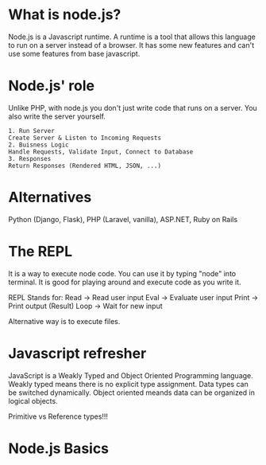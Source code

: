 # What is node.js?

Node.js is a Javascript runtime. A runtime is a tool that allows this language to run on a server instead of a browser. It has some new features and can't use some features from base javascript.

# Node.js' role 

Unlike PHP, with node.js you don't just write code that runs on a server. You also write the server yourself.

    1. Run Server
    Create Server & Listen to Incoming Requests
    2. Buisness Logic
    Handle Requests, Validate Input, Connect to Database
    3. Responses
    Return Responses (Rendered HTML, JSON, ...)

# Alternatives

Python (Django, Flask), PHP (Laravel, vanilla), ASP.NET, Ruby on Rails

# The REPL

It is a way to execute node code. You can use it by typing "node" into terminal. It is good for playing around and execute code as you write it.

REPL Stands for:
Read -> Read user input
Eval -> Evaluate user input
Print -> Print output (Result)
Loop -> Wait for new input

Alternative way is to execute files.

# Javascript refresher

JavaScript is a Weakly Typed and Object Oriented Programming language.
Weakly typed means there is no explicit type assignment. Data types can be switched dynamically.
Object oriented meands data can be organized in logical objects.

Primitive vs Reference types!!!

# Node.js Basics



